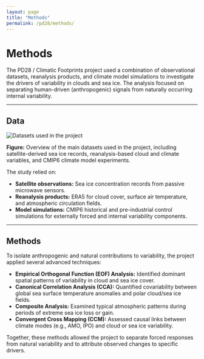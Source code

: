 ```yaml
---
layout: page
title: "Methods"
permalink: /pd28/methods/
---
```


# Methods

The PD28 / Climatic Footprints project used a combination of observational datasets, reanalysis products, and climate model simulations to investigate the drivers of variability in clouds and sea ice. The analysis focused on separating human-driven (anthropogenic) signals from naturally occurring internal variability.

---

## Data

![Datasets used in the project](/files/Data.png)

**Figure:** Overview of the main datasets used in the project, including satellite-derived sea ice records, reanalysis-based cloud and climate variables, and CMIP6 climate model experiments.

The study relied on:
- **Satellite observations:** Sea ice concentration records from passive microwave sensors.  
- **Reanalysis products:** ERA5 for cloud cover, surface air temperature, and atmospheric circulation fields.  
- **Model simulations:** CMIP6 historical and pre-industrial control simulations for externally forced and internal variability components.  

---

## Methods

To isolate anthropogenic and natural contributions to variability, the project applied several advanced techniques:

- **Empirical Orthogonal Function (EOF) Analysis:** Identified dominant spatial patterns of variability in cloud and sea ice cover.  
- **Canonical Correlation Analysis (CCA):** Quantified covariability between global sea surface temperature anomalies and polar cloud/sea ice fields.  
- **Composite Analysis:** Examined typical atmospheric patterns during periods of extreme sea ice loss or gain.  
- **Convergent Cross Mapping (CCM):** Assessed causal links between climate modes (e.g., AMO, IPO) and cloud or sea ice variability.  

Together, these methods allowed the project to separate forced responses from natural variability and to attribute observed changes to specific drivers.